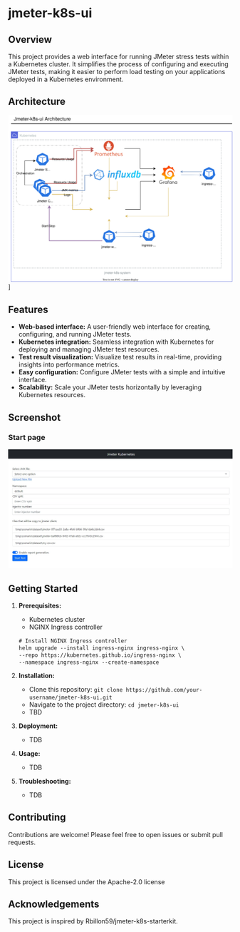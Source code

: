 # jmeter-k8s-ui

## Overview

This project provides a web interface for running JMeter stress tests within a Kubernetes cluster. It simplifies the process of configuring and executing JMeter tests, making it easier to perform load testing on your applications deployed in a Kubernetes environment.

## Architecture

![Architecture](/docs/Overview.drawio.svg)]

## Features

* **Web-based interface:**  A user-friendly web interface for creating, configuring, and running JMeter tests.
* **Kubernetes integration:** Seamless integration with Kubernetes for deploying and managing JMeter test resources.
* **Test result visualization:**  Visualize test results in real-time, providing insights into performance metrics.
* **Easy configuration:**  Configure JMeter tests with a simple and intuitive interface.
* **Scalability:**  Scale your JMeter tests horizontally by leveraging Kubernetes resources.

## Screenshot

### Start page
![Jmter-k8s-ui](/web/images/upload.jpg)

## Getting Started

1. **Prerequisites:**
   * Kubernetes cluster
   * NGINX Ingress controller
   ```
   # Install NGINX Ingress controller
   helm upgrade --install ingress-nginx ingress-nginx \
   --repo https://kubernetes.github.io/ingress-nginx \
   --namespace ingress-nginx --create-namespace
   ```

2. **Installation:**
   * Clone this repository: `git clone https://github.com/your-username/jmeter-k8s-ui.git`
   * Navigate to the project directory: `cd jmeter-k8s-ui`
   * TBD

3. **Deployment:**
   * TDB

4. **Usage:**
   * TDB

5. **Troubleshooting:**
   * TDB


## Contributing

Contributions are welcome! Please feel free to open issues or submit pull requests.

## License

This project is licensed under the Apache-2.0 license

## Acknowledgements

This project is inspired by Rbillon59/jmeter-k8s-starterkit.

